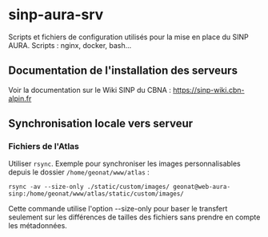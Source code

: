 # sinp-aura-srv
Scripts et fichiers de configuration utilisés pour la mise en place du SINP AURA.
Scripts : nginx, docker, bash...

## Documentation de l'installation des serveurs
Voir la documentation sur le Wiki SINP du CBNA : https://sinp-wiki.cbn-alpin.fr

## Synchronisation locale vers serveur

### Fichiers de l'Atlas
Utiliser `rsync`. Exemple pour synchroniser les images personnalisables depuis le dossier `/home/geonat/www/atlas` :

```shell
rsync -av --size-only ./static/custom/images/ geonat@web-aura-sinp:/home/geonat/www/atlas/static/custom/images/
```
Cette commande utilise l'option --size-only pour baser le transfert seulement sur les différences de tailles des fichiers sans prendre en compte les métadonnées.
